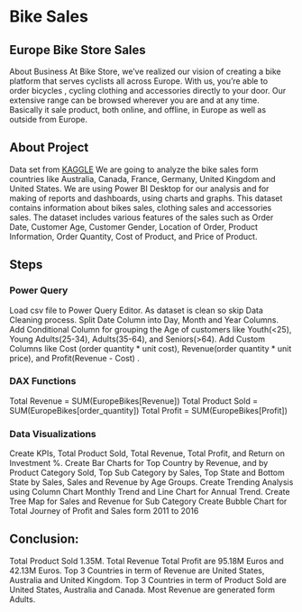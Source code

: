 # Bike Sales

## Europe Bike Store Sales
About Business
At Bike Store, we’ve realized our vision of creating a bike platform that serves cyclists all across Europe. With us, you’re able to order bicycles , cycling clothing and accessories directly to your door. Our extensive range can be browsed wherever you are and at any time. Basically it sale product, both online, and offline, in Europe as well as outside from Europe.
## About Project
Data set from [KAGGLE](https://www.kaggle.com/datasets/prepinstaprime/europe-bike-store-sales)
We are going to analyze the bike sales form countries like Australia, Canada, France, Germany, United Kingdom and United States.
We are using Power BI Desktop for our analysis and for making of reports and dashboards, using charts and graphs.
This dataset contains information about  bikes sales, clothing sales and accessories sales. The dataset includes various features of the sales such as Order Date, Customer Age, Customer Gender, Location of Order, Product Information, Order Quantity, Cost of Product, and Price of Product.
## Steps
### Power Query
Load csv file to Power Query Editor.
As dataset is clean so skip Data Cleaning process.
Split Date Column into Day, Month and Year Columns.
Add Conditional Column for grouping the Age of customers like Youth(<25), Young Adults(25-34), Adults(35-64), and Seniors(>64).
Add Custom Columns like Cost (order quantity * unit cost), Revenue(order quantity * unit price), and Profit(Revenue - Cost) .
### DAX Functions
Total Revenue = SUM(EuropeBikes[Revenue])
Total Product Sold = SUM(EuropeBikes[order_quantity])
Total Profit = SUM(EuropeBikes[Profit])
### Data Visualizations
Create KPIs, Total Product Sold, Total Revenue, Total Profit, and Return on Investment %.
Create Bar Charts for Top Country by Revenue, and by Product Category Sold, Top Sub Category by Sales, Top State and Bottom State by Sales, Sales and Revenue by Age Groups.
Create Trending Analysis using Column Chart Monthly Trend and Line Chart for Annual Trend.
Create Tree Map for Sales and Revenue for Sub Category
Create Bubble Chart for Total Journey of Profit and Sales form 2011 to 2016 
## Conclusion:
Total Product Sold 1.35M.
Total Revenue Total Profit are 95.18M Euros and 42.13M Euros.
Top 3 Countries in term of Revenue are United States, Australia and United Kingdom.
Top 3 Countries in term of Product Sold are United States, Australia and Canada.
Most Revenue are generated form Adults. 
